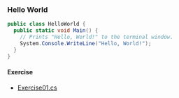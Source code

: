 ### Hello World

```cs
public class HelloWorld {
  public static void Main() {
    // Prints "Hello, World!" to the terminal window.
    System.Console.WriteLine("Hello, World!");
  }
}
```

#### Exercise
 - [Exercise01.cs](exercise-01/Exercise01.cs)
